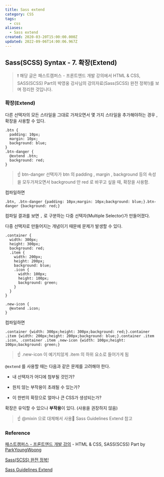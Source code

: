 ```yaml
---
title: Sass extend
category: CSS
tags:
  - css
aliases:
  - Sass extend
created: 2020-03-20T15:00:00.000Z
updated: 2022-09-06T14:00:06.967Z
---
```


<Metadata />

## Sass(SCSS) Syntax - 7. 확장(Extend)

> ❗️ 해당 글은 패스트캠퍼스 - 프론트엔드 개발 강의에서 HTML & CSS, SASS(SCSS) Part의 박영웅 강사님의 강의자료(Sass(SCSS) 완전 정복!)를 보며 정리한 것입니다.

### 확장(Extend)

다른 선택자의 모든 스타일을 그대로 가져오면서 몇 가지 스타일을 추가해야하는 경우 , 확장을 사용할 수 있다.

```
.btn {
  padding: 10px;
  margin: 10px;
  background: blue;
}
.btn-danger {
  @extend .btn;
  background: red;
}
```

> ☝️ btn-danger 선택자가 btn 의 padding , margin , background 등의 속성을 모두가져오면서 background 만 red 로 바꾸고 싶을 때, 확장을 사용함.

컴파일하면

```
.btn, .btn-danger {padding: 10px;margin: 10px;background: blue;}.btn-danger {background: red;}
```

컴파일 결과를 보면 `,` 로 구분하는 다중 선택자(Multiple Selector)가 만들어졌다.

다중 선택자로 만들어지는 개념이기 때문에 문제가 발생할 수 있다.

```
.container {
  width: 300px;
  height: 300px;
  background: red;
  .item {
    width: 200px;
    height: 200px;
    background: blue;
    .icon {
      width: 100px;
      height: 100px;
      background: green;
    }
  }
}

.new-icon {
  @extend .icon;
}
```

컴파일하면

```
.container {width: 300px;height: 300px;background: red;}.container .item {width: 200px;height: 200px;background: blue;}.container .item .icon, .container .item .new-icon {width: 100px;height: 100px;background: green;}
```

> ☝️ .new-icon 이 예기치않게 .item 의 하위 요소로 들어가게 됨

`@extend` 를 사용할 때는 다음과 같은 문제를 고려해야 한다.

- 내 선택자가 어디에 첨부될 것인가?

- 원치 않는 부작용이 초래될 수 있는가?

- 이 한번의 확장으로 얼마나 큰 CSS가 생성되는가?

확장은 유익할 수 있으나 **부작용**이 있다. (사용을 권장하지 않음)

> ☝️ @mixin 으로 대체해서 사용🔗 Sass Guidelines Extend 참고

### Reference

[패스트캠퍼스 - 프론트엔드 개발 강의](https://www.fastcampus.co.kr/dev_online_react/) - HTML & CSS, SASS(SCSS) Part by [ParkYoungWoong](https://github.com/ParkYoungWoong)

[Sass(SCSS) 완전 정복!](https://heropy.blog/2018/01/31/sass/)

[Sass Guidelines Extend](https://sass-guidelin.es/ko/#extend)
